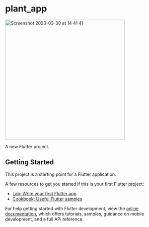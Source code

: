 # plant_app

<img width="385" alt="Screenshot 2023-03-30 at 14 41 41" src="https://user-images.githubusercontent.com/54027680/228920315-809bd44a-9d44-4f16-a08d-0a2ca97e47bb.png">

A new Flutter project.

## Getting Started

This project is a starting point for a Flutter application.

A few resources to get you started if this is your first Flutter project:

- [Lab: Write your first Flutter app](https://docs.flutter.dev/get-started/codelab)
- [Cookbook: Useful Flutter samples](https://docs.flutter.dev/cookbook)

For help getting started with Flutter development, view the
[online documentation](https://docs.flutter.dev/), which offers tutorials,
samples, guidance on mobile development, and a full API reference.
